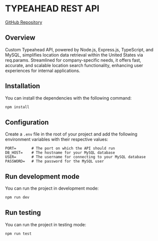 # TYPEAHEAD REST API

[GitHub Repository](https://github.com/msalvatierra-2021150/typeahead-rest-api.git)

## Overview

Custom Typeahead API, powered by Node.js, Express.js, TypeScript, and MySQL, simplifies location data retrieval within the United States via req.params. Streamlined for company-specific needs, it offers fast, accurate, and scalable location search functionality, enhancing user experiences for internal applications.

## Installation

You can install the dependencies with the following command:

```bash
npm install
```

## Configuration

Create a `.env` file in the root of your project and add the following environment variables with their respective values:

```plaintext
PORT=       # The port on which the API should run
DB_HOST=    # The hostname for your MySQL database
USER=       # The username for connecting to your MySQL database
PASSWORD=   # The password for the MySQL user
```

## Run development mode
You can run the project in development mode:

```bash
npm run dev
```

## Run testing
You can run the project in testing mode:

```bash
npm run test
```